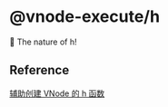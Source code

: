 # @vnode-execute/h

🚀 The nature of h!

## Reference

[辅助创建 VNode 的 h 函数](https://github.com/HcySunYang/vue-design/blob/master/docs/zh/h.md)
